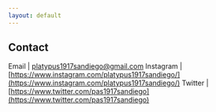 ```yaml
---
layout: default
---
```


## Contact

Email     | [platypus1917sandiego@gmail.com](platypus1917sandiego@gmail.com)
Instagram | [https://www.instagram.com/platypus1917sandiego/](https://www.instagram.com/platypus1917sandiego/)
Twitter   | [https://www.twitter.com/pas1917sandiego](https://www.twitter.com/pas1917sandiego)
